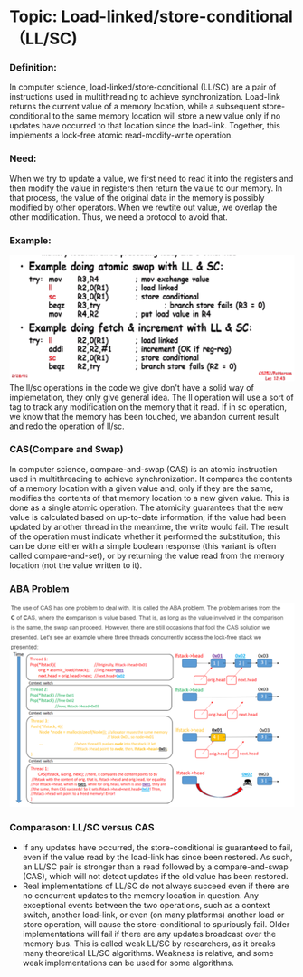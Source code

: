 # Topic: Load-linked/store-conditional（LL/SC)
### Definition:  
In computer science, load-linked/store-conditional (LL/SC) are a pair of instructions used in multithreading to achieve synchronization. Load-link returns the current value of a memory location, while a subsequent store-conditional to the same memory location will store a new value only if no updates have occurred to that location since the load-link. Together, this implements a lock-free atomic read-modify-write operation.  
### Need:
When we try to update a value, we first need to read it into the registers and then modify the value in registers then return the value to our memory. In that process, the value of the original data in the memory is possibly modified by other operators. When we rewtite out value, we overlap the other modification. Thus, we need a protocol to avoid that.   
### Example:
![llscExample](./llscExample.png)
The ll/sc operations in the code we give don't have a solid way of implemetation, they only give general idea. The ll operation will use a sort of tag to track any modification on the memory that it read. If in sc operation, we know that the memory has been touched, we abandon current result and redo the operation of ll/sc.

### CAS(Compare and Swap)  
In computer science, compare-and-swap (CAS) is an atomic instruction used in multithreading to achieve synchronization. It compares the contents of a memory location with a given value and, only if they are the same, modifies the contents of that memory location to a new given value. This is done as a single atomic operation. The atomicity guarantees that the new value is calculated based on up-to-date information; if the value had been updated by another thread in the meantime, the write would fail. The result of the operation must indicate whether it performed the substitution; this can be done either with a simple boolean response (this variant is often called compare-and-set), or by returning the value read from the memory location (not the value written to it).

### ABA Problem
![ABA](./ABA.png)

### Comparason: LL/SC versus CAS
- If any updates have occurred, the store-conditional is guaranteed to fail, even if the value read by the load-link has since been restored. As such, an LL/SC pair is stronger than a read followed by a compare-and-swap (CAS), which will not detect updates if the old value has been restored.  
- Real implementations of LL/SC do not always succeed even if there are no concurrent updates to the memory location in question. Any exceptional events between the two operations, such as a context switch, another load-link, or even (on many platforms) another load or store operation, will cause the store-conditional to spuriously fail. Older implementations will fail if there are any updates broadcast over the memory bus. This is called weak LL/SC by researchers, as it breaks many theoretical LL/SC algorithms. Weakness is relative, and some weak implementations can be used for some algorithms.

